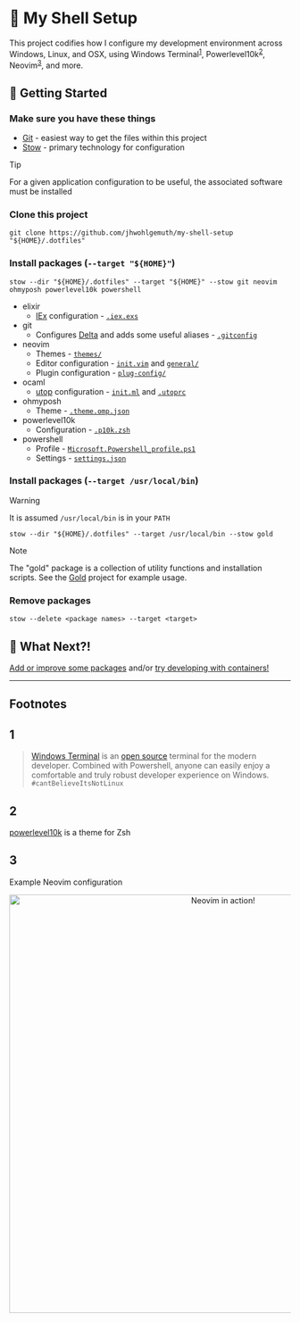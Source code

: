 🐚 My Shell Setup
=================
This project codifies how I configure my development environment across Windows, Linux, and OSX, using Windows Terminal<sup>[1](#1)</sup>, Powerlevel10k<sup>[2](#2)</sup>, Neovim<sup>[3](#3)</sup>, and more.

🚀 Getting Started
------------------
### Make sure you have these things
- [Git](https://git-scm.com/) - easiest way to get the files within this project
- [Stow](https://www.gnu.org/software/stow/) - primary technology for configuration

> [!TIP]
> For a given application configuration to be useful, the associated software must be installed

### Clone this project
```shell
git clone https://github.com/jhwohlgemuth/my-shell-setup "${HOME}/.dotfiles"
```
### Install packages (`--target "${HOME}"`)
```shell
stow --dir "${HOME}/.dotfiles" --target "${HOME}" --stow git neovim ohmyposh powerlevel10k powershell
```
- elixir
  - [IEx](https://hexdocs.pm/iex/1.12/IEx.html) configuration - [`.iex.exs`](./elixir/.iex.exs)
- git
  - Configures [Delta](https://github.com/dandavison/delta) and adds some useful aliases - [`.gitconfig`](./git/.gitconfig)
- neovim
  - Themes - [`themes/`](./neovim/.config/nvim/themes/)
  - Editor configuration - [`init.vim`](./neovim/.config/nvim/init.vim) and [`general/`](./neovim/.config/nvim/general/)
  - Plugin configuration - [`plug-config/`](./neovim/.config/nvim/plug-config/)
- ocaml
  - [utop](https://github.com/ocaml-community/utop) configuration - [`init.ml`](./ocaml/.config/utop/init.ml) and [`.utoprc`](./ocaml/.utoprc)
- ohmyposh
  - Theme - [`.theme.omp.json`](./ohmyposh/.theme.omp.json)
- powerlevel10k 
  - Configuration - [`.p10k.zsh`](./powerlevel10k/.p10k.zsh)
- powershell
  - Profile - [`Microsoft.Powershell_profile.ps1`](./powershell/.config/powershell/Microsoft.Powershell_profile.ps1)
  - Settings - [`settings.json`](./public/settings.json)

### Install packages (`--target /usr/local/bin`)

> [!WARNING]
> It is assumed `/usr/local/bin` is in your `PATH`

```shell
stow --dir "${HOME}/.dotfiles" --target /usr/local/bin --stow gold
```
> [!NOTE]
> The "gold" package is a collection of utility functions and installation scripts. See the [Gold](https://github.com/jhwohlgemuth/gold) project for example usage.


### Remove packages
```shell
stow --delete <package names> --target <target>
```

🔮 What Next?!
--------------
[Add or improve some packages](./CONTRIBUTING.md) and/or [try developing with containers!](https://github.com/jhwohlgemuth/gold)

-------------

**Footnotes**
-------------

1
---
> [Windows Terminal](https://www.microsoft.com/en-us/p/windows-terminal/9n0dx20hk701?activetab=pivot:overviewtab) is an [open source](https://github.com/microsoft/terminal) terminal for the modern developer. Combined with Powershell, anyone can easily enjoy a comfortable and truly robust developer experience on Windows. `#cantBelieveItsNotLinux`

2
---
[powerlevel10k](https://github.com/romkatv/powerlevel10k) is a theme for Zsh

3
---
Example Neovim configuration
<div align="center">
    <a href="https://gyazo.com/57ccdc67266ee53eb6911a3a9b75be58"><img id="screenshot" alt="Neovim in action!" src="https://i.gyazo.com/57ccdc67266ee53eb6911a3a9b75be58.gif" width="750"/></a>
</div>